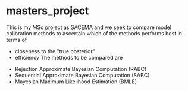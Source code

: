 # masters_project
This is my MSc project as SACEMA and we seek to compare model calibration methods to ascertain which of the methods performs best in terms of 
  - closeness to the "true posterior"
  - efficiency
 The methods to be compared are 
  * Rejection Approximate Bayesian Computation (RABC)
  * Sequential Approximate Bayesian Computation (SABC)
  * Mayesian Maximum Likelihood Estimation (BMLE)
